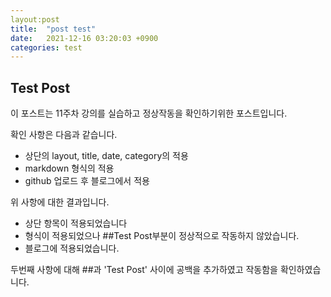 ```yaml
---
layout:post
title:  "post test"
date:   2021-12-16 03:20:03 +0900
categories: test
---
```


## Test Post

이 포스트는 11주차 강의를 실습하고 정상작동을 확인하기위한 포스트입니다.

확인 사항은 다음과 같습니다.

- 상단의 layout, title, date, category의 적용
- markdown 형식의 적용 
- github 업로드 후 블로그에서 적용

위 사항에 대한 결과입니다.

- 상단 항목이 적용되었습니다
- 형식이 적용되었으나 ##Test Post부분이 정상적으로 작동하지 않았습니다.
- 블로그에 적용되었습니다.

두번째 사항에 대해 ##과 'Test Post' 사이에 공백을 추가하였고 작동함을 확인하였습니다.